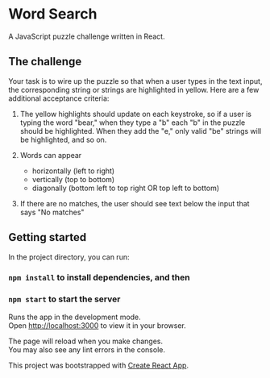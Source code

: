 # Word Search

A JavaScript puzzle challenge written in React.

## The challenge

Your task is to wire up the puzzle so that when a user types in the text input, the corresponding string or strings are highlighted in yellow. Here are a few additional acceptance criteria:

1) The yellow highlights should update on each keystroke, so if a user is typing the word "bear," when they type a "b" each "b" in the puzzle should be highlighted. When they add the "e," only valid "be" strings will be highlighted, and so on.

3) Words can appear 
	* horizontally (left to right)
	* vertically (top to bottom)
	* diagonally (bottom left to top right OR top left to bottom)

2) If there are no matches, the user should see text below the input that says "No matches"

## Getting started

In the project directory, you can run:

### `npm install` to install dependencies, and then

### `npm start` to start the server

Runs the app in the development mode.\
Open [http://localhost:3000](http://localhost:3000) to view it in your browser.

The page will reload when you make changes.\
You may also see any lint errors in the console.

This project was bootstrapped with [Create React App](https://github.com/facebook/create-react-app).
